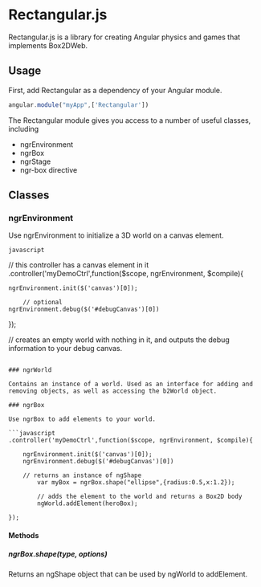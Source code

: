Rectangular.js
=====

Rectangular.js is a library for creating Angular physics and games that implements Box2DWeb.


Usage
---

First, add Rectangular as a dependency of your Angular module.

```javascript
angular.module("myApp",['Rectangular'])
```

The Rectangular module gives you access to a number of useful classes, including

- ngrEnvironment
- ngrBox
- ngrStage
- ngr-box directive


Classes
---

### ngrEnvironment


Use ngrEnvironment to initialize a 3D world on a canvas element. 


```javascript```

// this controller has a canvas element in it
.controller('myDemoCtrl',function($scope, ngrEnvironment, $compile){

    ngrEnvironment.init($('canvas')[0]);

 		// optional
    ngrEnvironment.debug($('#debugCanvas')[0])

});

// creates an empty world with nothing in it, and outputs the debug information to your debug canvas.
```

### ngrWorld

Contains an instance of a world. Used as an interface for adding and removing objects, as well as accessing the b2World object.	

### ngrBox

Use ngrBox to add elements to your world.

```javascript
.controller('myDemoCtrl',function($scope, ngrEnvironment, $compile){

    ngrEnvironment.init($('canvas')[0]);
    ngrEnvironment.debug($('#debugCanvas')[0])

    // returns an instance of ngShape
		var myBox = ngrBox.shape("ellipse",{radius:0.5,x:1.2});

		// adds the element to the world and returns a Box2D body
		ngWorld.addElement(heroBox);

});
```

#### Methods

##### ngrBox.shape(type, options)

Returns an ngShape object that can be used by ngWorld to addElement.
